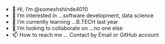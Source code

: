 - 👋 Hi, I’m @someshshinde4010
- 👀 I’m interested in ...software development, data science
- 🌱 I’m currently learning ...B.TECH last year
- 💞️ I’m looking to collaborate on ...no one else
- 📫 How to reach me ... Contact by Email or GitHub account

<!---
someshshinde4010/someshshinde4010 is a ✨ special ✨ repository because its `README.md` (this file) appears on your GitHub profile.
You can click the Preview link to take a look at your changes.
--->
